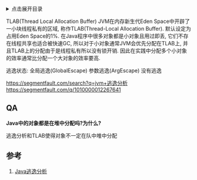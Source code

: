 <details>
<summary>点击展开目录</summary>
<!-- TOC -->

- [QA](#qa)
- [参考](#参考)

<!-- /TOC -->
</details>

TLAB(Thread Local Allocation Buffer)
JVM在内存新生代Eden Space中开辟了一小块线程私有的区域, 称作TLAB(Thread-Local Allocation Buffer). 
默认设定为占用Eden Space的1%. 在Java程序中很多对象都是小对象且用过即丢, 它们不存在线程共享也适合被快速GC, 所以对于小对象通常JVM会优先分配在TLAB上, 并且TLAB上的分配由于是线程私有所以没有锁开销. 因此在实践中分配多个小对象的效率通常比分配一个大对象的效率要高.

逃逸状态:
全局逃逸(GlobalEscape)
参数逃逸(ArgEscape)
没有逃逸

https://segmentfault.com/search?q=jvm+逃逸分析
https://segmentfault.com/q/1010000012267641

## QA

**Java中的对象都是在堆中分配吗?为什么?**

逃逸分析和TLAB使得对象不一定在队中堆中分配


## 参考

1. [Java逃逸分析](https://segmentfault.com/a/1190000019480095)


